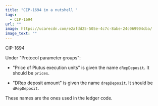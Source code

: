 ```yaml
---
title: "CIP-1694 in a nutshell "
tags:
  - CIP-1694
url: ""
image: https://ucarecdn.com/e2afdd25-505e-4c7c-8abe-24c069904cba/
image_text: ""
---
```


CIP-1694

Under "Protocol parameter groups":

*   "Price of Plutus execution units" is given the name `dRepDeposit`. It should be `prices`.
    
*   "DRep deposit amount" is given the name `drepDeposit`. It should be `dRepDeposit`.
    

These names are the ones used in the ledger code.
